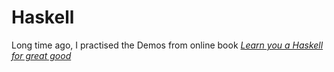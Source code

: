 # Haskell

Long time ago, I practised the Demos from online book [*Learn you a Haskell for great good*](http://learnyouahaskell.com/chapters)
